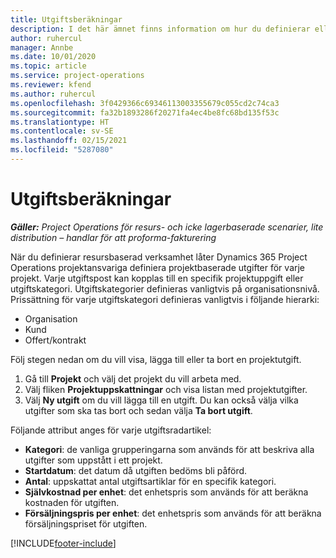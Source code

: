 ```yaml
---
title: Utgiftsberäkningar
description: I det här ämnet finns information om hur du definierar eller uppskattar projektbaserade utgifter.
author: ruhercul
manager: Annbe
ms.date: 10/01/2020
ms.topic: article
ms.service: project-operations
ms.reviewer: kfend
ms.author: ruhercul
ms.openlocfilehash: 3f0429366c69346113003355679c055cd2c74ca3
ms.sourcegitcommit: fa32b1893286f20271fa4ec4be8fc68bd135f53c
ms.translationtype: HT
ms.contentlocale: sv-SE
ms.lasthandoff: 02/15/2021
ms.locfileid: "5287080"
---
```

# <a name="expense-estimates"></a>Utgiftsberäkningar
_**Gäller:** Project Operations för resurs- och icke lagerbaserade scenarier, lite distribution – handlar för att proforma-fakturering_

När du definierar resursbaserad verksamhet låter Dynamics 365 Project Operations projektansvariga definiera projektbaserade utgifter för varje projekt. Varje utgiftspost kan kopplas till en specifik projektuppgift eller utgiftskategori. Utgiftskategorier definieras vanligtvis på organisationsnivå. Prissättning för varje utgiftskategori definieras vanligtvis i följande hierarki:

- Organisation
- Kund
- Offert/kontrakt

Följ stegen nedan om du vill visa, lägga till eller ta bort en projektutgift.

1. Gå till **Projekt** och välj det projekt du vill arbeta med.
2. Välj fliken **Projektuppskattningar** och visa listan med projektutgifter.
3. Välj **Ny utgift** om du vill lägga till en utgift. Du kan också välja vilka utgifter som ska tas bort och sedan välja **Ta bort utgift**.

Följande attribut anges för varje utgiftsradartikel:

- **Kategori**: de vanliga grupperingarna som används för att beskriva alla utgifter som uppstått i ett projekt.
- **Startdatum**: det datum då utgiften bedöms bli påförd.
- **Antal**: uppskattat antal utgiftsartiklar för en specifik kategori.
- **Självkostnad per enhet**: det enhetspris som används för att beräkna kostnaden för utgiften.
- **Försäljningspris per enhet**: det enhetspris som används för att beräkna försäljningspriset för utgiften.



[!INCLUDE[footer-include](../includes/footer-banner.md)]